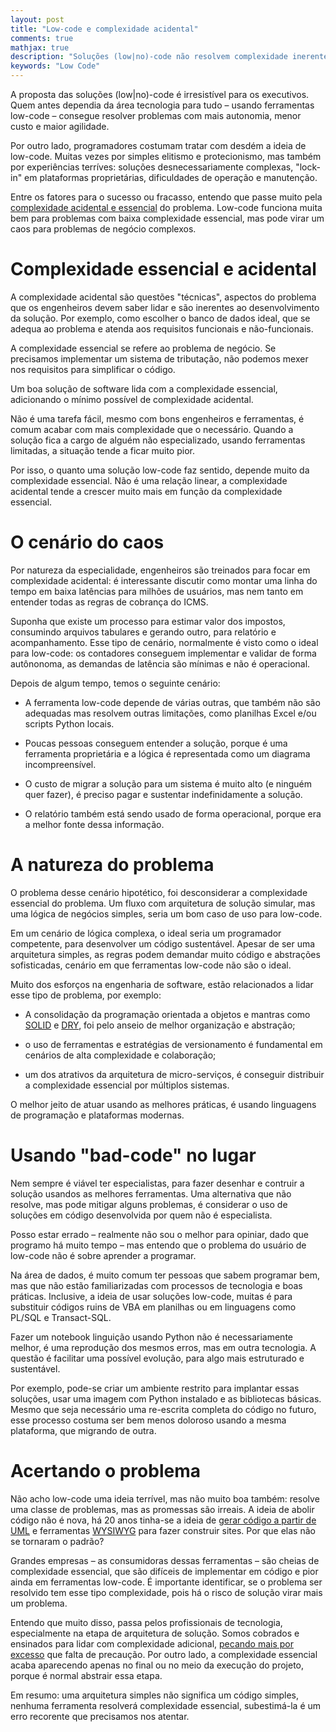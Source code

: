 ```yaml
---
layout: post
title: "Low-code e complexidade acidental"
comments: true
mathjax: true
description: "Soluções (low|no)-code não resolvem complexidade inerente"
keywords: "Low Code"
---
```


A proposta das soluções \(low\|no\)-code é irresistível para os executivos. Quem antes dependia da área tecnologia para tudo – usando ferramentas low-code – consegue resolver problemas com mais autonomia, menor custo e maior agilidade.

Por outro lado, programadores costumam tratar com desdém a ideia de low-code. Muitas vezes por simples elitismo e protecionismo, mas também por experiências terríves: soluções desnecessariamente complexas, "lock-in" em plataformas proprietárias, dificuldades de operação e manutenção.

Entre os fatores para o sucesso ou fracasso, entendo que passe muito pela [complexidade acidental e essencial](https://en.wikipedia.org/wiki/No_Silver_Bullet) do problema. Low-code funciona muita bem para problemas com baixa complexidade essencial, mas pode virar um caos para problemas de negócio complexos.

# Complexidade essencial e acidental

A complexidade acidental são questões "técnicas", aspectos do problema que os engenheiros devem saber lidar e são inerentes ao desenvolvimento da solução. Por exemplo, como escolher o banco de dados ideal, que se adequa ao problema e atenda aos requisitos funcionais e não-funcionais.

A complexidade essencial se refere ao problema de negócio. Se precisamos implementar um sistema de tributação, não podemos mexer nos requisitos para simplificar o código.

Um boa solução de software lida com a complexidade essencial, adicionando o mínimo possível de complexidade acidental. 

Não é uma tarefa fácil, mesmo com bons engenheiros e ferramentas, é comum acabar com mais complexidade que o necessário. Quando a solução fica a cargo de alguém não especializado, usando ferramentas limitadas, a situação tende a ficar muito pior.

Por isso, o quanto uma solução low-code faz sentido, depende muito da complexidade essencial. Não é uma relação linear, a complexidade acidental tende a crescer muito mais em função da complexidade essencial.

# O cenário do caos

Por natureza da especialidade, engenheiros são treinados para focar em complexidade acidental: é interessante discutir como montar uma linha do tempo em baixa latências para milhões de usuários, mas nem tanto em entender todas as regras de cobrança do ICMS.

Suponha que existe um processo para estimar valor dos impostos, consumindo arquivos tabulares e gerando outro, para relatório e acompanhamento. Esse tipo de cenário, normalmente é visto como o ideal para low-code: os contadores conseguem implementar e validar de forma autônonoma, as demandas de latência são mínimas e não é operacional.

Depois de algum tempo, temos o seguinte cenário:

* A ferramenta low-code depende de várias outras, que também não são adequadas mas resolvem outras limitações, como planilhas Excel e/ou scripts Python locais.

* Poucas pessoas conseguem entender a solução, porque é uma ferramenta proprietária e a lógica é representada como um diagrama incompreensível.

* O custo de migrar a solução para um sistema é muito alto (e ninguém quer fazer), é preciso pagar e sustentar indefinidamente a solução.

* O relatório também está sendo usado de forma operacional, porque era a melhor fonte dessa informação.

# A natureza do problema

O problema desse cenário hipotético, foi desconsiderar a complexidade essencial do problema. Um fluxo com arquitetura de solução simular, mas uma lógica de negócios simples, seria um bom caso de uso para low-code.

Em um cenário de lógica complexa, o ideal seria um programador competente, para desenvolver um código sustentável. Apesar de ser uma arquitetura simples, as regras podem demandar muito código e abstrações sofisticadas, cenário em que ferramentas low-code não são o ideal.

Muito dos esforços na engenharia de software, estão relacionados a lidar esse tipo de problema, por exemplo:

* A consolidação da programação orientada a objetos e mantras como [SOLID](https://en.wikipedia.org/wiki/SOLID) e [DRY](https://en.wikipedia.org/wiki/Don%27t_repeat_yourself), foi pelo anseio de melhor organização e abstração;

* o uso de ferramentas e estratégias de versionamento é fundamental em cenários de alta complexidade e colaboração;

* um dos atrativos da arquitetura de micro-serviços, é conseguir distribuir a complexidade essencial por múltiplos sistemas.

O melhor jeito de atuar usando as melhores práticas, é usando linguagens de programação e plataformas modernas. 

# Usando "bad-code" no lugar

Nem sempre é viável ter especialistas, para fazer desenhar e contruir a solução usandos as melhores ferramentas. Uma alternativa que não resolve, mas pode mitigar alguns problemas, é considerar o uso de soluções em código desenvolvida por quem não é especialista.

Posso estar errado – realmente não sou o melhor para opiniar, dado que programo há muito tempo – mas entendo que o problema do usuário de low-code não é sobre aprender a programar.

Na área de dados, é muito comum ter pessoas que sabem programar bem, mas que não estão familiarizadas com processos de tecnologia e boas práticas. Inclusive, a ideia de usar soluções low-code, muitas é para substituir códigos ruins de VBA em planilhas ou em linguagens como PL/SQL e Transact-SQL. 

Fazer um notebook linguição usando Python não é necessariamente melhor, é uma reprodução dos mesmos erros, mas em outra tecnologia. A questão é facilitar uma possível evolução, para algo mais estruturado e sustentável.

Por exemplo, pode-se criar um ambiente restrito para implantar essas soluções, usar uma imagem com Python instalado e as bibliotecas básicas. Mesmo que seja necessário uma re-escrita completa do código no futuro, esse processo costuma ser bem menos doloroso usando a mesma plataforma, que migrando de outra.

# Acertando o problema

Não acho low-code uma ideia terrível, mas não muito boa também: resolve uma classe de problemas, mas as promessas são irreais. A ideia  de abolir código não é nova, há 20 anos tinha-se a ideia de [gerar código a partir de UML](https://en.wikipedia.org/wiki/Rational_Software_Modeler) e ferramentas [WYSIWYG](https://en.wikipedia.org/wiki/WYSIWYG) para fazer construir sites. Por que elas não se tornaram o padrão?

Grandes empresas – as consumidoras dessas ferramentas – são cheias de complexidade essencial, que são difíceis de implementar em código e pior ainda em ferramentas low-code. É importante identificar, se o problema ser resolvido tem esse tipo complexidade, pois há o risco de solução virar mais um problema.

Entendo que muito disso, passa pelos profissionais de tecnologia, especialmente na etapa de arquitetura de solução. Somos cobrados e ensinados para lidar com complexidade adicional, [pecando mais por excesso](https://blog.bradfieldcs.com/you-are-not-google-84912cf44afb?gi=7cf9084614af) que falta de precaução. Por outro lado, a complexidade essencial acaba aparecendo apenas no final ou no meio da execução do projeto, porque é normal abstrair essa etapa.

Em resumo: uma arquitetura simples não significa um código simples, nenhuma ferramenta resolverá complexidade essencial, subestimá-la é um erro recorente que precisamos nos atentar.